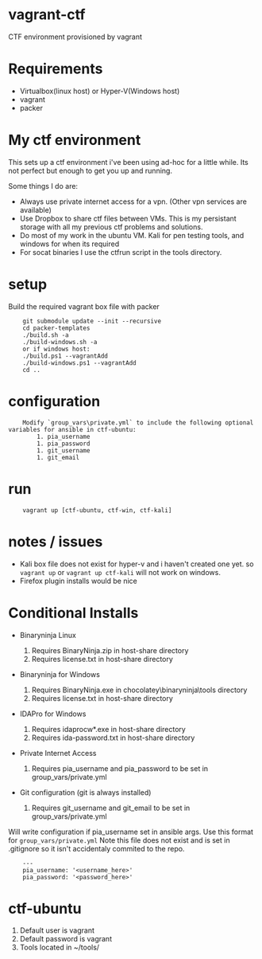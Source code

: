 # vagrant-ctf
CTF environment provisioned by vagrant

# Requirements
* Virtualbox(linux host) or Hyper-V(Windows host)
* vagrant
* packer

# My ctf environment
This sets up a ctf environment i've been using ad-hoc for a little while. Its not perfect but enough to get you up and running.

Some things I do are:
* Always use private internet access for a vpn. (Other vpn services are available)
* Use Dropbox to share ctf files between VMs. This is my persistant storage with all my previous ctf problems and solutions.
* Do most of my work in the ubuntu VM. Kali for pen testing tools, and windows for when its required
* For socat binaries I use the ctfrun script in the tools directory.

# setup
Build the required vagrant box file with packer

        git submodule update --init --recursive
        cd packer-templates
        ./build.sh -a
        ./build-windows.sh -a
        or if windows host:
        ./build.ps1 --vagrantAdd
        ./build-windows.ps1 --vagrantAdd
        cd ..

# configuration
        Modify `group_vars\private.yml` to include the following optional variables for ansible in ctf-ubuntu:
            1. pia_username
            1. pia_password
            1. git_username
            1. git_email

# run
        vagrant up [ctf-ubuntu, ctf-win, ctf-kali]

# notes / issues

* Kali box file does not exist for hyper-v and i haven't created one yet. so `vagrant up` or `vagrant up ctf-kali` will not work on windows.
* Firefox plugin installs would be nice

# Conditional Installs

 * Binaryninja Linux
    1. Requires BinaryNinja.zip in host-share directory
    1. Requires license.txt in host-share directory

 * Binaryninja for Windows
    1. Requires BinaryNinja.exe in chocolatey\binaryninja\tools directory
    1. Requires license.txt in host-share directory

 * IDAPro for Windows
    1. Requires idaprocw*.exe in host-share directory
    1. Requires ida-password.txt in host-share directory

 * Private Internet Access
    1. Requires pia_username and pia_password to be set in group_vars/private.yml

 * Git configuration (git is always installed)
    1. Requires git_username and git_email to be set in group_vars/private.yml

Will write configuration if pia_username set in ansible args.
Use this format for `group_vars/private.yml` Note this file does not exist and is set in .gitignore so it isn't accidentaly commited to the repo.

        ---
        pia_username: '<username_here>'
        pia_password: '<password_here>'


# ctf-ubuntu
1. Default user is vagrant
1. Default password is vagrant
1. Tools located in ~/tools/
